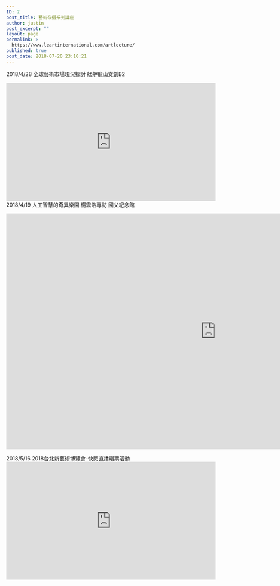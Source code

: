 ```yaml
---
ID: 2
post_title: 藝術存摺系列講座
author: justin
post_excerpt: ""
layout: page
permalink: >
  https://www.leartinternational.com/artlecture/
published: true
post_date: 2018-07-20 23:10:21
---
```

2018/4/28  全球藝術市場現況探討 艋舺龍山文創B2​					
					<style>
.facebook-responsive {
    overflow:hidden;
    padding-bottom:56.25%;
    position:relative;
    height:0;
}
.facebook-responsive iframe {
    left:0;
    top:0;
    height:100%;
    width:100%;
    position:absolute;
}</style>
<iframe style="border: none; overflow: hidden;" src="https://www.facebook.com/plugins/video.php?href=https%3A%2F%2Fwww.facebook.com%2Fleartpass%2Fvideos%2F603596053334842%2F&amp;show_text=0&amp;width=560" width="560" height="315" frameborder="0" scrolling="no" allowfullscreen="allowfullscreen"></iframe>
												2018/4/19  人工智慧的奇異樂園   楊雲浩專訪  國父紀念館 					
					<p><iframe src="https://www.youtube.com/embed/sY8oZPE28vc" width="1120" height="630" frameborder="0" allowfullscreen="allowfullscreen"></iframe></p>
												2018/5/16  2018台北新藝術博覽會-快閃直播贈票活動					
					<iframe src="https://www.facebook.com/plugins/video.php?href=https%3A%2F%2Fwww.facebook.com%2Fleartpass%2Fvideos%2F612613765766404%2F&#038;show_text=0&#038;width=560" width="560" height="315" style="border:none;overflow:hidden" scrolling="no" frameborder="0" allowTransparency="true" allowFullScreen="true"></iframe>